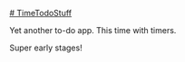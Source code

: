 [# TimeTodoStuff](https://elchupacambra.github.io/TimeTodoStuff/)

Yet another to-do app. This time with timers.

Super early stages!

